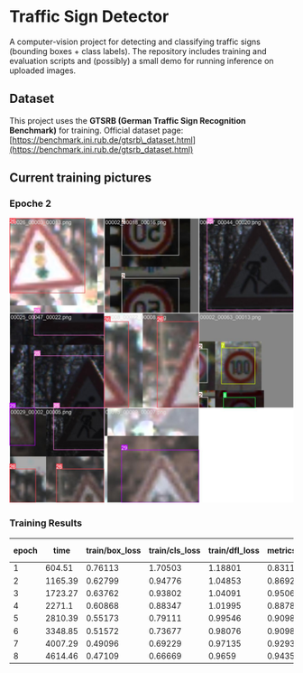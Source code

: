 # Traffic Sign Detector

A computer-vision project for detecting and classifying traffic signs (bounding boxes + class labels). The repository includes training and evaluation scripts and (possibly) a small demo for running inference on uploaded images.

## Dataset

This project uses the **GTSRB (German Traffic Sign Recognition Benchmark)** for training.
Official dataset page: [https://benchmark.ini.rub.de/gtsrb\_dataset.html](https://benchmark.ini.rub.de/gtsrb_dataset.html)

## Current training pictures

### Epoche 2

![epoche2-training-picture](runs/detect/train2/train_batch2.jpg)

### Training Results
| epoch | time  | train/box_loss | train/cls_loss | train/dfl_loss | metrics/precision(B) | metrics/recall(B) | metrics/mAP50(B) | metrics/mAP50-95(B) | val/box_loss | val/cls_loss | val/dfl_loss | lr/pg0    | lr/pg1    | lr/pg2    |
|-------|-------|----------------|----------------|----------------|----------------------|-------------------|-------------------|---------------------|--------------|--------------|--------------|------------|------------|------------|
| 1     | 604.51| 0.76113        | 1.70503        | 1.18801        | 0.83116             | 0.87122          | 0.88858          | 0.78569            | 0.53429      | 0.50377      | 0.98442     | 0.00333248 | 0.00333248 | 0.00333248 |
| 2     | 1165.39| 0.62799       | 0.94776        | 1.04853        | 0.8692              | 0.95057          | 0.93239          | 0.8352             | 0.49654      | 0.34681      | 0.9369      | 0.00653383 | 0.00653383 | 0.00653383 |
| 3     | 1723.27| 0.63762       | 0.93802        | 1.04091        | 0.95064             | 0.87951          | 0.92394          | 0.82838            | 0.48219      | 0.34295      | 0.92401     | 0.00960318 | 0.00960318 | 0.00960318 |
| 4     | 2271.1 | 0.60868        | 0.88347        | 1.01995        | 0.8878              | 0.97246          | 0.93975          | 0.86399            | 0.4364       | 0.28365      | 0.88963     | 0.009406   | 0.009406   | 0.009406   |
| 5     | 2810.39| 0.55173        | 0.79111        | 0.99546        | 0.90989             | 0.97435          | 0.93312          | 0.87256            | 0.38516      | 0.24488      | 0.8613      | 0.009208   | 0.009208   | 0.009208   |
| 6     | 3348.85| 0.51572        | 0.73677        | 0.98076        | 0.90982             | 0.9653           | 0.93968          | 0.89345            | 0.34955      | 0.22857      | 0.84319     | 0.00901    | 0.00901    | 0.00901    |
| 7     | 4007.29| 0.49096        | 0.69229        | 0.97135        | 0.92937             | 0.97216          | 0.95875          | 0.91853            | 0.32491      | 0.20884      | 0.83627     | 0.008812   | 0.008812   | 0.008812   |
| 8     | 4614.46| 0.47109        | 0.66669        | 0.9659         | 0.94357             | 0.98032          | 0.97031          | 0.93168            | 0.32484      | 0.18687      | 0.83042     | 0.008614   | 0.008614   | 0.008614   |

